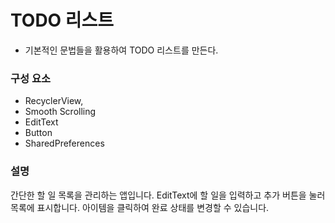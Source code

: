 # TODO 리스트
- 기본적인 문법들을 활용하여 TODO 리스트를 만든다.

### 구성 요소
- RecyclerView,
- Smooth Scrolling
- EditText
- Button
- SharedPreferences


### 설명
간단한 할 일 목록을 관리하는 앱입니다. EditText에 할 일을 입력하고 추가 버튼을 눌러 목록에 표시합니다. 아이템을 클릭하여 완료 상태를 변경할 수 있습니다.


